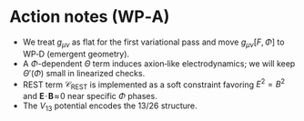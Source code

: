 # Action notes (WP‑A)

- We treat $g_{\mu\nu}$ as flat for the first variational pass and move $g_{\mu\nu}[F,\Phi]$ to WP‑D (emergent geometry).  
- A $\Phi$-dependent $\Theta$ term induces axion‑like electrodynamics; we will keep $\Theta'(\Phi)$ small in linearized checks.
- REST term $\mathcal{C}_{\text{REST}}$ is implemented as a soft constraint favoring $E^2=B^2$ and $\mathbf E\!\cdot\!\mathbf B\!\approx\!0$ near specific $\Phi$ phases.
- The $V_{13}$ potential encodes the 13/26 structure.
